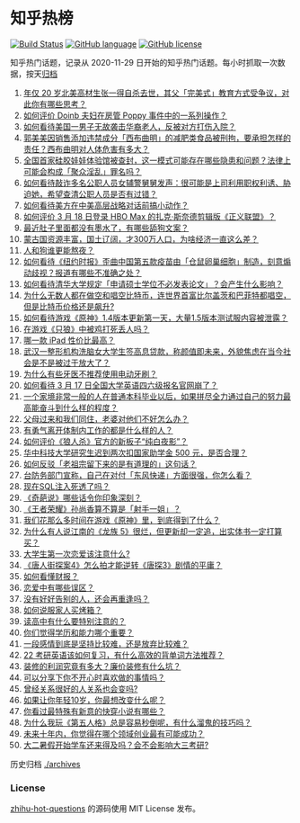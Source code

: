 # 知乎热榜
[![Build Status](https://github.com/ToWeLong/zhihu-hot-questions/workflows/CI/badge.svg)](https://github.com/ToWeLong/zhihu-hot-questions/actions)
[![GitHub language](https://img.shields.io/badge/language-golang-orange.svg)](https://golang.org/)
[![GitHub license](https://img.shields.io/github/license/ToWeLong/zhihu-hot-questions)](https://github.com/ToWeLong/zhihu-hot-questions/blob/main/LICENSE)

知乎热门话题，记录从 2020-11-29 日开始的知乎热门话题。每小时抓取一次数据，按天[归档](./archives)

<!-- BEGIN -->

1. [年仅 20 岁北美高材生张一得自杀去世，其父「完美式」教育方式受争议，对此你有哪些思考？](https://www.zhihu.com/question/449966294)
1. [如何评价 Doinb 夫妇在房管 Poppy 事件中的一系列操作？](https://www.zhihu.com/question/449945582)
1. [如何看待美国一男子无故袭击华裔老人，反被对方打伤入院？](https://www.zhihu.com/question/450009541)
1. [郭美美因销售添加违禁成分「西布曲明」的减肥类食品被刑拘，要承担怎样的责任？西布曲明对人体危害有多大？](https://www.zhihu.com/question/450038086)
1. [全国首家硅胶娃娃体验馆被查封，这一模式可能存在哪些隐患和问题？法律上可能会构成「聚众淫乱」罪名吗？](https://www.zhihu.com/question/449946558)
1. [如何看待敲诈多名公职人员女辅警舅舅发声：很可能是上司利用职权利诱、胁迫她，希望查清公职人员是否有过错？](https://www.zhihu.com/question/449963679)
1. [如何看待美方在中美高层战略对话前搞小动作？](https://www.zhihu.com/question/449880868)
1. [如何评价 3 月 18 日登录 HBO Max 的扎克·斯奈德剪辑版《正义联盟》？](https://www.zhihu.com/question/449895743)
1. [最近肚子里面都没有墨水了，有哪些舔狗文案？](https://www.zhihu.com/question/442325192)
1. [蒙古国资源丰富，国土辽阔，才300万人口，为啥经济一直这么差？](https://www.zhihu.com/question/449603167)
1. [人和狗谁更能熬夜？](https://www.zhihu.com/question/449223921)
1. [如何看待《纽约时报》歪曲中国第五款疫苗由「仓鼠卵巢细胞」制造，刻意煽动歧视？报道有哪些不准确之处？](https://www.zhihu.com/question/449995119)
1. [如何看待清华大学规定「申请硕士学位不必发表论文」？会产生什么影响？](https://www.zhihu.com/question/450026925)
1. [为什么无数人都在做空和唱空比特币，连世界首富比尔盖茨和巴菲特都唱空，但是比特币价格还是飙升?](https://www.zhihu.com/question/445438464)
1. [如何看待游戏《原神》1.4版本更新第一天，大量1.5版本测试服内容被泄露？](https://www.zhihu.com/question/449932149)
1. [在游戏《只狼》中被鸡打死丢人吗？](https://www.zhihu.com/question/447472146)
1. [哪一款 iPad 性价比最高？](https://www.zhihu.com/question/308539780)
1. [武汉一整形机构洗脑女大学生签高息贷款，称颜值即未来，外貌焦虑在当今社会是不是被过于放大了？](https://www.zhihu.com/question/449588571)
1. [为什么有些牙医不推荐使用电动牙刷？](https://www.zhihu.com/question/364359077)
1. [如何看待 3 月 17 日全国大学英语四六级报名官网崩了？](https://www.zhihu.com/question/449770445)
1. [一个家境非常一般的人在普通本科毕业以后，如果拼尽全力通过自己的努力最高能奋斗到什么样的程度？](https://www.zhihu.com/question/450001901)
1. [父母过来和我们同住，老婆对他们不好怎么办？](https://www.zhihu.com/question/421849969)
1. [有勇气离开体制内工作的都是什么样的人？](https://www.zhihu.com/question/422565725)
1. [如何评价《狼人杀》官方的新板子“纯白夜影”？](https://www.zhihu.com/question/448797084)
1. [华中科技大学研究生迟到两次扣国家助学金 500 元，是否合理？](https://www.zhihu.com/question/449823590)
1. [如何反驳「老祖宗留下来的是有道理的」这句话？](https://www.zhihu.com/question/443549768)
1. [台防务部门宣称，自己在对付「东风快递」方面很强，你怎么看？](https://www.zhihu.com/question/449965641)
1. [现在SQL注入死透了吗？](https://www.zhihu.com/question/335706717)
1. [《奇葩说》哪些话令你印象深刻？](https://www.zhihu.com/question/27393130)
1. [《王者荣耀》孙尚香算不算是「射手一姐」？](https://www.zhihu.com/question/389429452)
1. [我们花那么多时间在游戏《原神》里，到底得到了什么？](https://www.zhihu.com/question/432100286)
1. [为什么有人说江南的《龙族 5》很烂，但更新却一定追，出实体书一定打算买？](https://www.zhihu.com/question/449177403)
1. [大学生第一次恋爱该注意什么?](https://www.zhihu.com/question/441926151)
1. [《唐人街探案4》怎么拍才能逆转《唐探3》剧情的平庸？](https://www.zhihu.com/question/444403589)
1. [如何看懂财报？](https://www.zhihu.com/question/19645090)
1. [恋爱中有哪些误区？](https://www.zhihu.com/question/27097224)
1. [没有好好告别的人，还会再重逢吗？](https://www.zhihu.com/question/449045348)
1. [如何说服家人买烤箱？](https://www.zhihu.com/question/29666862)
1. [读高中有什么要特别注意的？](https://www.zhihu.com/question/62705051)
1. [你们觉得学历和能力哪个重要？](https://www.zhihu.com/question/448538297)
1. [一段感情到底是坚持比较难，还是放弃比较难？](https://www.zhihu.com/question/449047769)
1. [22 考研英语该如何复习，有什么高效的背单词方法推荐？](https://www.zhihu.com/question/449776646)
1. [装修的利润究竟有多大？廉价装修有什么坑？](https://www.zhihu.com/question/350988251)
1. [可以分享下你不开心时喜欢做的事情吗？](https://www.zhihu.com/question/448476471)
1. [曾经关系很好的人关系也会变吗?](https://www.zhihu.com/question/448321053)
1. [如果让你年轻10岁，你最想改变什么呢？](https://www.zhihu.com/question/447232921)
1. [你看过最特殊有新意的快穿小说有哪些？](https://www.zhihu.com/question/367473067)
1. [为什么我玩《第五人格》总是容易秒倒呢，有什么溜鬼的技巧吗？](https://www.zhihu.com/question/445667809)
1. [未来十年内，你觉得在哪个领域创业最有可能成功？](https://www.zhihu.com/question/441174586)
1. [大二暑假开始学车还来得及吗？会不会影响大三考研?](https://www.zhihu.com/question/445371555)

<!-- END -->

历史归档 [./archives](./archives)


### License
[zhihu-hot-questions](https://github.com/towelong/zhihu-hot-questions) 的源码使用 MIT License 发布。